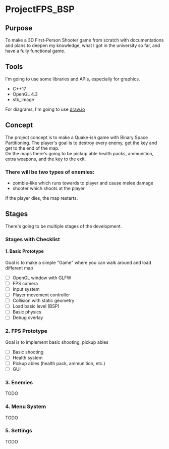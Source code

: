 
# ProjectFPS_BSP

## Purpose
To make a 3D First-Person Shooter game from scratch with documentations and plans to deepen my knowledge,
what I got in the university so far, and have a fully functional game.

## Tools
I'm going to use some libraries and APIs, especially for graphics.
- C++17
- OpenGL 4.3
- stb_image

For diagrams, I'm going to use [draw.io](https://draw.io)

## Concept
The project concept is to make a Quake-ish game with Binary Space Partitioning.
The player's goal is to destroy every enemy, get the key and get to the end of the map.
<br>On the maps there's going to be pickup able health packs, ammunition, extra weapons, and the key to the exit.
### There will be two types of enemies: 
- zombie-like which runs towards to player and cause melee damage
- shooter which shoots at the player

If the player dies, the map restarts.

## Stages
There's going to be multiple stages of the development.

### Stages with Checklist

#### 1. Basic Prototype
Goal is to make a simple "Game" where you can walk around and load different map
- [ ] OpenGL window with GLFW
- [ ] FPS camera
- [ ] Input system
- [ ] Player movement controller
- [ ] Collision with static geometry
- [ ] Load basic level (BSP)
- [ ] Basic physics
- [ ] Debug overlay

### 2. FPS Prototype
Goal is to implement basic shooting, pickup ables
- [ ] Basic shooting
- [ ] Health system
- [ ] Pickup ables (health pack, ammunition, etc.)
- [ ] GUI

### 3. Enemies
TODO
### 4. Menu System
TODO
### 5. Settings
TODO